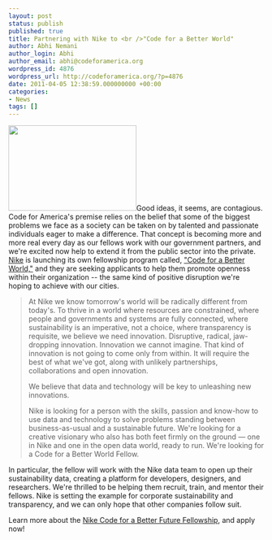 ```yaml
---
layout: post
status: publish
published: true
title: Partnering with Nike to <br />"Code for a Better World"
author: Abhi Nemani
author_login: Abhi
author_email: abhi@codeforamerica.org
wordpress_id: 4876
wordpress_url: http://codeforamerica.org/?p=4876
date: 2011-04-05 12:38:59.000000000 +00:00
categories:
- News
tags: []
---
```

<a href="http://codeforamerica.org/wp-content/uploads/2011/04/logo_sml.png"><img src="http://codeforamerica.org/wp-content/uploads/2011/04/logo_sml.png" alt="" title="logo_sml" width="252" height="168" class="alignleft size-full wp-image-4878" /></a>Good ideas, it seems, are contagious. Code for America's premise relies on the belief that some of the biggest problems we face as a society can be taken on by talented and passionate individuals eager to make a difference. That concept is becoming more and more real every day as our fellows work with our government partners, and we're excited now help to extend it from the public sector into the private. <a href="http://nike.com">Nike</a> is launching its own fellowship program called, <a href="http://nikebetterworld.com/openinnovation/fellowship.html">"Code for a Better World,"</a> and they are seeking applicants to help them promote openness within their organization -- the same kind of positive disruption we're hoping to achieve with our cities. 

<blockquote>At Nike we know tomorrow's world will be radically different from today's. To thrive in a world where resources are constrained, where people and governments and systems are fully connected, where sustainability is an imperative, not a choice, where transparency is requisite, we believe we need innovation. Disruptive, radical, jaw-dropping innovation. Innovation we cannot imagine. That kind of innovation is not going to come only from within. It will require the best of what we've got, along with unlikely partnerships, collaborations and open innovation.

We believe that data and technology will be key to unleashing new innovations.

Nike is looking for a person with the skills, passion and know-how to use data and technology to solve problems standing between business-as-usual and a sustainable future. We're looking for a creative visionary who also has both feet firmly on the ground — one in Nike and one in the open data world, ready to run. We're looking for a Code for a Better World Fellow.</blockquote>

In particular, the fellow will work with the Nike data team to open up their sustainability data, creating a platform for developers, designers, and researchers. We're thrilled to be helping them recruit, train, and mentor their fellows. Nike is setting the example for corporate sustainability and transparency, and we can only hope that other companies follow suit.

Learn more about the <a href="http://nikebetterworld.com/openinnovation/fellowship.html">Nike Code for a Better Future Fellowship</a>, and apply now!
